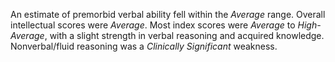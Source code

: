 An estimate of premorbid verbal ability fell within the *Average* range. Overall
intellectual scores were *Average*. Most index scores were *Average* to
*High-Average*, with a slight strength in verbal reasoning and acquired
knowledge. Nonverbal/fluid reasoning was a *Clinically Significant* weakness.